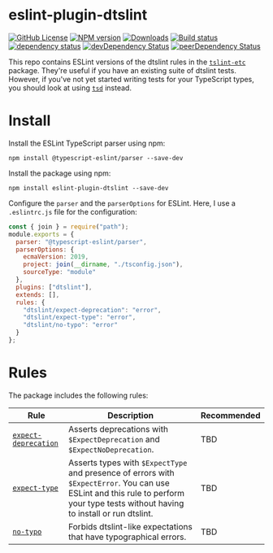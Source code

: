 # eslint-plugin-dtslint

[![GitHub License](https://img.shields.io/badge/license-MIT-blue.svg)](https://github.com/cartant/eslint-plugin-dtslint/blob/master/LICENSE)
[![NPM version](https://img.shields.io/npm/v/eslint-plugin-dtslint.svg)](https://www.npmjs.com/package/eslint-plugin-dtslint)
[![Downloads](http://img.shields.io/npm/dm/eslint-plugin-dtslint.svg)](https://npmjs.org/package/eslint-plugin-dtslint)
[![Build status](https://img.shields.io/travis/cartant/eslint-plugin-dtslint.svg)](http://travis-ci.org/cartant/eslint-plugin-dtslint)
[![dependency status](https://img.shields.io/david/cartant/eslint-plugin-dtslint.svg)](https://david-dm.org/cartant/eslint-plugin-dtslint)
[![devDependency Status](https://img.shields.io/david/dev/cartant/eslint-plugin-dtslint.svg)](https://david-dm.org/cartant/eslint-plugin-dtslint#info=devDependencies)
[![peerDependency Status](https://img.shields.io/david/peer/cartant/eslint-plugin-dtslint.svg)](https://david-dm.org/cartant/eslint-plugin-dtslint#info=peerDependencies)

This repo contains ESLint versions of the dtslint rules in the [`tslint-etc`](https://github.com/cartant/tslint-etc) package. They're useful if you have an existing suite of dtslint tests. However, if you've not yet started writing tests for your TypeScript types, you should look at using [`tsd`](https://github.com/SamVerschueren/tsd) instead.

# Install

Install the ESLint TypeScript parser using npm:

```
npm install @typescript-eslint/parser --save-dev
```

Install the package using npm:

```
npm install eslint-plugin-dtslint --save-dev
```

Configure the `parser` and the `parserOptions` for ESLint. Here, I use a `.eslintrc.js` file for the configuration:

```js
const { join } = require("path");
module.exports = {
  parser: "@typescript-eslint/parser",
  parserOptions: {
    ecmaVersion: 2019,
    project: join(__dirname, "./tsconfig.json"),
    sourceType: "module"
  },
  plugins: ["dtslint"],
  extends: [],
  rules: {
    "dtslint/expect-deprecation": "error",
    "dtslint/expect-type": "error",
    "dtslint/no-typo": "error"
  }
};
```

# Rules

The package includes the following rules:

| Rule | Description | Recommended |
| --- | --- | --- |
| [`expect-deprecation`](https://github.com/cartant/eslint-plugin-dtslint/blob/main/source/rules/expect-deprecation.ts) | Asserts deprecations with `$ExpectDeprecation` and `$ExpectNoDeprecation`. | TBD |
| [`expect-type`](https://github.com/cartant/eslint-plugin-dtslint/blob/main/source/rules/expect-type.ts) | Asserts types with `$ExpectType` and presence of errors with `$ExpectError`. You can use ESLint and this rule to perform your type tests without having to install or run dtslint. | TBD |
| [`no-typo`](https://github.com/cartant/eslint-plugin-dtslint/blob/main/source/rules/no-typo.ts) | Forbids dtslint-like expectations that have typographical errors. | TBD |